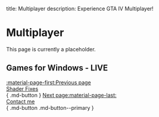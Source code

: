 title: Multiplayer
description: Experience GTA IV Multiplayer!

# Multiplayer
This page is currently a placeholder.
## Games for Windows - LIVE

[:material-page-first:Previous page <br>Shader Fixes</br>](essential-modding/shader-fixes.md){ .md-button } [Next page:material-page-last: <br>Contact me</br>](contact-me.md){ .md-button .md-button--primary }